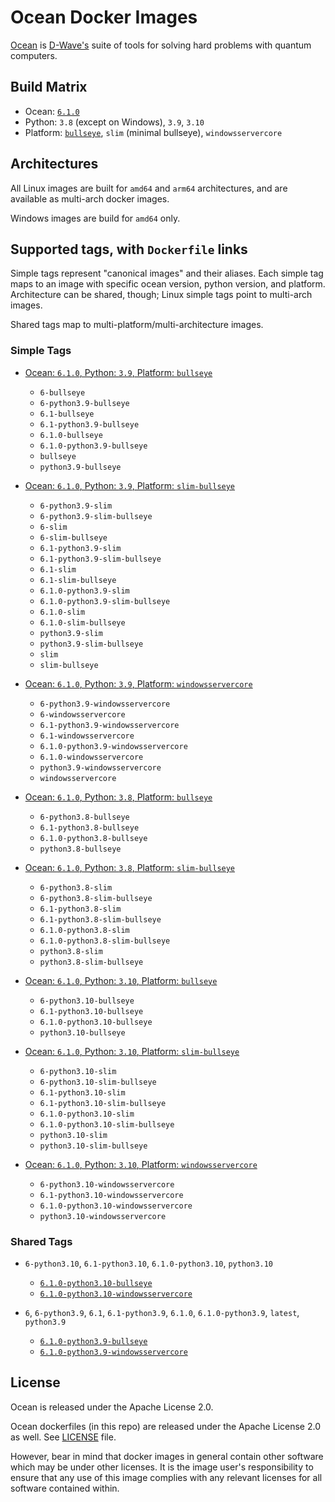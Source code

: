 # Ocean Docker Images

[Ocean](https://docs.ocean.dwavesys.com/en/stable) is
[D-Wave's](<https://www.dwavesys.com>) suite of tools for solving hard problems
with quantum computers.


## Build Matrix

- Ocean: [`6.1.0`](https://github.com/dwavesystems/dwave-ocean-sdk/releases/6.1.0)
- Python: `3.8` (except on Windows), `3.9`, `3.10`
- Platform: [`bullseye`](https://wiki.debian.org/DebianBullseye), `slim` (minimal bullseye), `windowsservercore`


## Architectures

All Linux images are built for `amd64` and `arm64` architectures, and are available
as multi-arch docker images.

Windows images are build for `amd64` only.


## Supported tags, with `Dockerfile` links

Simple tags represent "canonical images" and their aliases. Each simple tag maps
to an image with specific ocean version, python version, and platform.
Architecture can be shared, though; Linux simple tags point to multi-arch images.

Shared tags map to multi-platform/multi-architecture images.

### Simple Tags

- [Ocean: `6.1.0`, Python: `3.9`, Platform: `bullseye`](https://github.com/dwavesystems/ocean-docker/blob/master/dockerfiles/6/python3.9/bullseye/Dockerfile)
  - `6-bullseye`
  - `6-python3.9-bullseye`
  - `6.1-bullseye`
  - `6.1-python3.9-bullseye`
  - `6.1.0-bullseye`
  - `6.1.0-python3.9-bullseye`
  - `bullseye`
  - `python3.9-bullseye`

- [Ocean: `6.1.0`, Python: `3.9`, Platform: `slim-bullseye`](https://github.com/dwavesystems/ocean-docker/blob/master/dockerfiles/6/python3.9/slim-bullseye/Dockerfile)
  - `6-python3.9-slim`
  - `6-python3.9-slim-bullseye`
  - `6-slim`
  - `6-slim-bullseye`
  - `6.1-python3.9-slim`
  - `6.1-python3.9-slim-bullseye`
  - `6.1-slim`
  - `6.1-slim-bullseye`
  - `6.1.0-python3.9-slim`
  - `6.1.0-python3.9-slim-bullseye`
  - `6.1.0-slim`
  - `6.1.0-slim-bullseye`
  - `python3.9-slim`
  - `python3.9-slim-bullseye`
  - `slim`
  - `slim-bullseye`

- [Ocean: `6.1.0`, Python: `3.9`, Platform: `windowsservercore`](https://github.com/dwavesystems/ocean-docker/blob/master/dockerfiles/6/python3.9/windowsservercore/Dockerfile)
  - `6-python3.9-windowsservercore`
  - `6-windowsservercore`
  - `6.1-python3.9-windowsservercore`
  - `6.1-windowsservercore`
  - `6.1.0-python3.9-windowsservercore`
  - `6.1.0-windowsservercore`
  - `python3.9-windowsservercore`
  - `windowsservercore`

- [Ocean: `6.1.0`, Python: `3.8`, Platform: `bullseye`](https://github.com/dwavesystems/ocean-docker/blob/master/dockerfiles/6/python3.8/bullseye/Dockerfile)
  - `6-python3.8-bullseye`
  - `6.1-python3.8-bullseye`
  - `6.1.0-python3.8-bullseye`
  - `python3.8-bullseye`

- [Ocean: `6.1.0`, Python: `3.8`, Platform: `slim-bullseye`](https://github.com/dwavesystems/ocean-docker/blob/master/dockerfiles/6/python3.8/slim-bullseye/Dockerfile)
  - `6-python3.8-slim`
  - `6-python3.8-slim-bullseye`
  - `6.1-python3.8-slim`
  - `6.1-python3.8-slim-bullseye`
  - `6.1.0-python3.8-slim`
  - `6.1.0-python3.8-slim-bullseye`
  - `python3.8-slim`
  - `python3.8-slim-bullseye`

- [Ocean: `6.1.0`, Python: `3.10`, Platform: `bullseye`](https://github.com/dwavesystems/ocean-docker/blob/master/dockerfiles/6/python3.10/bullseye/Dockerfile)
  - `6-python3.10-bullseye`
  - `6.1-python3.10-bullseye`
  - `6.1.0-python3.10-bullseye`
  - `python3.10-bullseye`

- [Ocean: `6.1.0`, Python: `3.10`, Platform: `slim-bullseye`](https://github.com/dwavesystems/ocean-docker/blob/master/dockerfiles/6/python3.10/slim-bullseye/Dockerfile)
  - `6-python3.10-slim`
  - `6-python3.10-slim-bullseye`
  - `6.1-python3.10-slim`
  - `6.1-python3.10-slim-bullseye`
  - `6.1.0-python3.10-slim`
  - `6.1.0-python3.10-slim-bullseye`
  - `python3.10-slim`
  - `python3.10-slim-bullseye`

- [Ocean: `6.1.0`, Python: `3.10`, Platform: `windowsservercore`](https://github.com/dwavesystems/ocean-docker/blob/master/dockerfiles/6/python3.10/windowsservercore/Dockerfile)
  - `6-python3.10-windowsservercore`
  - `6.1-python3.10-windowsservercore`
  - `6.1.0-python3.10-windowsservercore`
  - `python3.10-windowsservercore`


### Shared Tags

- `6-python3.10`, `6.1-python3.10`, `6.1.0-python3.10`, `python3.10`
  - [`6.1.0-python3.10-bullseye`](https://github.com/dwavesystems/ocean-docker/blob/master/dockerfiles/6/python3.10/bullseye/Dockerfile)
  - [`6.1.0-python3.10-windowsservercore`](https://github.com/dwavesystems/ocean-docker/blob/master/dockerfiles/6/python3.10/windowsservercore/Dockerfile)

- `6`, `6-python3.9`, `6.1`, `6.1-python3.9`, `6.1.0`, `6.1.0-python3.9`, `latest`, `python3.9`
  - [`6.1.0-python3.9-bullseye`](https://github.com/dwavesystems/ocean-docker/blob/master/dockerfiles/6/python3.9/bullseye/Dockerfile)
  - [`6.1.0-python3.9-windowsservercore`](https://github.com/dwavesystems/ocean-docker/blob/master/dockerfiles/6/python3.9/windowsservercore/Dockerfile)



## License

Ocean is released under the Apache License 2.0.

Ocean dockerfiles (in this repo) are released under the Apache License 2.0 as well.
See [LICENSE](./LICENSE) file.

However, bear in mind that docker images in general contain other software which
may be under other licenses. It is the image user's responsibility to ensure
that any use of this image complies with any relevant licenses for all software
contained within.
